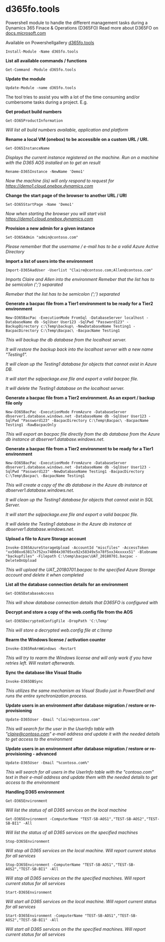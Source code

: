 # d365fo.tools
Powershell module to handle the different management tasks during a Dynamics 365 Finace & Operations (D365FO)
Read more about D365FO on [docs.microsoft.com](https://docs.microsoft.com/en-us/dynamics365/unified-operations/fin-and-ops/index)

Available on Powershellgallery
[d365fo.tools](https://www.powershellgallery.com/packages/d365fo.tools)

```
Install-Module -Name d365fo.tools
```

**List all available commands / functions**

```
Get-Command -Module d365fo.tools
```

**Update the module**

```
Update-Module -name d365fo.tools
```

The tool tries to assist you with a lot of the time consuming and/or cumbersome tasks during a project. E.g.

**Get product build numbers**

```
Get-D365ProductInformation
```

*Will list all build numbers available, application and platform*

**Rename a local VM (onebox) to be accessible on a custom URL / URI.**

```
Get-D365InstanceName
```
*Displays the current instance registered on the machine. Run on a machine with the D365 AOS installed on to get an result*

```
Rename-D365Instance -NewName 'Demo1'
```

*Now the machine (iis) will only respond to request for https://demo1.cloud.onebox.dynamics.com*

**Change the start page of the browser to another URL / URI**

```
Set-D365StartPage -Name 'Demo1'
```

*Now when starting the browser you will start visit https://demo1.cloud.onebox.dynamics.com*

**Provision a new admin for a given instance**

```
Set-D365Admin "admin@contoso.com"
```

*Please remember that the username / e-mail has to be a valid Azure Active Directory*

**Import a list of users into the environment**

```
Import-D365AadUser -Userlist "Claire@contoso.com;Allen@contoso.com"
```

*Imports Claire and Allen into the environment*
*Remeber that the list has to be semicolon (';') separated*

*Remeber that the list has to be semicolon (';') separated*


**Generate a bacpac file from a Tier1 environment to be ready for a Tier2 environment**

```
New-D365BacPac -ExecutionMode FromSql -DatabaseServer localhost -DatabaseName db -SqlUser User123 -SqlPwd "Password123" -BackupDirectory c:\Temp\backup\ -NewDatabaseName Testing1 -BacpacDirectory C:\Temp\Bacpac\ -BacpacName Testing1
```

*This will backup the db database from the localhost server.*

*It will restore the backup back into the localhost server with a new name "Testing1".*

*It will clean up the Testing1 database for objects that cannot exist in Azure DB.*

*It will start the sqlpackage.exe file and export a valid bacpac file.*

*It will delete the Testing1 database on the localhost server.*

**Generate a bacpac file from a Tier2 environment. As an export / backup file only**

```
New-D365BacPac -ExecutionMode FromAzure -DatabaseServer dbserver1.database.windows.net -DatabaseName db -SqlUser User123 -SqlPwd "Password123" -BacpacDirectory C:\Temp\Bacpac\ -BacpacName Testing1 -RawBacpacOnly
```

*This will export an bacpac file directly from the db database from the Azure db instance at dbserver1.database.windows.net.*

**Generate a bacpac file from a Tier2 environment to be ready for a Tier1 environment**

```
New-D365BacPac -ExecutionMode FromAzure -DatabaseServer dbserver1.database.windows.net -DatabaseName db -SqlUser User123 -SqlPwd "Password123" -NewDatabaseName Testing1 -BacpacDirectory C:\Temp\Bacpac\ -BacpacName Testing1
```

*This will create a copy of the db database in the Azure db instance at dbserver1.database.windows.net.*

*It will clean up the Testing1 database for objects that cannot exist in SQL Server.*

*It will start the sqlpackage.exe file and export a valid bacpac file.*

*It will delete the Testing1 database in the Azure db instance at dbserver1.database.windows.net.*

**Upload a file to Azure Storage account**

```
Invoke-D365AzureStorageUpload -AccountId "miscfiles" -AccessToken "xx508xx63817x752xx74004x30705xx92x58349x5x78f5xx34xxxxx51" -Blobname "backupfiles" -Filepath C:\temp\bacpac\UAT_20180701.bacpac -DeleteOnUpload
```

*This will upload the UAT_20180701.bacpac to the specified Azure Storage account and delete it when completed*

**List all the database connection details for an environment**

```
Get-D365DatabaseAccess
```

*This will show database connection details that D365FO is configured with*

**Decrypt and store a copy of the web.config file from the AOS**

```
Get-D365DecryptedConfigFile -DropPath 'C:\Temp'
```

*This will store a decrypted web.config file at c:\temp*

**Rearm the Windows license / activation counter**

```
Invoke-D365ReArmWindows -Restart
```

*This will try to rearm the Windows license and will only work if you have retries left. Will restart afterwards.*

**Sync the database like Visual Studio**

```
Invoke-D365DBSync
```

*This utilizes the same mechanism as Visual Studio just in PowerShell and runs the entire synchronization process.* 

**Update users in an environment after database migration / restore or re-provisioning**

```
Update-D365User -Email "claire@contoso.com"
```
*This will search for the user in the UserInfo table with "claire@contoso.com" e-mail address and update it with the needed details to get access to the environment*

**Update users in an environment after database migration / restore or re-provisioning - advanced**

```
Update-D365User -Email "%contoso.com%"
```

*This will search for all users in the UserInfo table with the "contoso.com" text in their e-mail address and update them with the needed details to get access to the environment*

**Handling D365 environment**

```
Get-D365Environment
```

*Will list the status of all D365 services on the local machine*

```
Get-D365Environment -ComputerName "TEST-SB-AOS1","TEST-SB-AOS2","TEST-SB-BI1" -All
```

*Will list the status of all D365 services on the specified machines*

```
Stop-D365Environment
```

*Will stop all D365 services on the local machine. Will report current status for all services*

```
Stop-D365Environment -ComputerName "TEST-SB-AOS1","TEST-SB-AOS2","TEST-SB-BI1" -All
```

*Will stop all D365 services on the the specified machines. Will report current status for all services*

```
Start-D365Environment
```

*Will start all D365 services on the local machine. Will report current status for all services*

```
Start-D365Environment -ComputerName "TEST-SB-AOS1","TEST-SB-AOS2","TEST-SB-BI1" -All
```

*Will start all D365 services on the the specified machines. Will report current status for all services*

